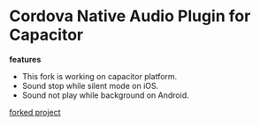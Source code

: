 # Cordova Native Audio Plugin for Capacitor

__features__

- This fork is working on capacitor platform.
- Sound stop while silent mode on iOS.
- Sound not play while background on Android.

[forked project](https://github.com/floatinghotpot/cordova-plugin-nativeaudio)
